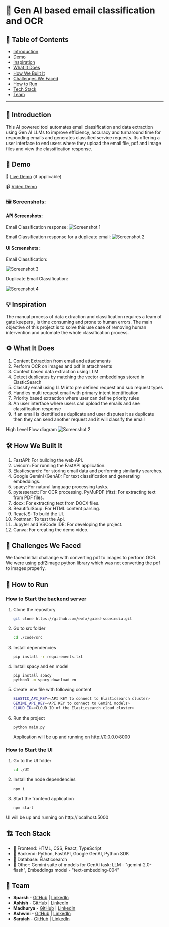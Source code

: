 # 🚀 Gen AI based email classification and OCR

## 📌 Table of Contents
- [Introduction](#-introduction)
- [Demo](#-demo)
- [Inspiration](#-inspiration)
- [What It Does](#%EF%B8%8F-what-it-does)
- [How We Built It](#%EF%B8%8F-how-we-built-it)
- [Challenges We Faced](#-challenges-we-faced)
- [How to Run](#-how-to-run)
- [Tech Stack](#%EF%B8%8F-tech-stack)
- [Team](#-team)

---

## 🎯 Introduction
This AI powered tool automates email classification and data extraction using Gen AI LLMs to improve efficiency, accuracy and turnaround time for responding emails and generates classified service requests. Its offering a user interface to end users where they upload the email file, pdf and image files and view the classification response. 

## 🎥 Demo
🔗 [Live Demo](#) (if applicable) 

📹 [Video Demo](artifacts/demo/DemoVideo.MP4)

### 🖼️ Screenshots:

#### API Screenshots: 

Email Classification response:
![Screenshot 1](artifacts/demo/screenshots/email_classification_response.png)

Email Classification response for a duplicate email:
![Screenshot 2](artifacts/demo/screenshots/duplicate_email_response.png)

#### UI Screenshots:

Email Classification:

![Screenshot 3](artifacts/demo/screenshots/UI_classification.jpeg)

Duplicate Email Classification:

![Screenshot 4](artifacts/demo/screenshots/UI_duplicate_response.jpeg)

## 💡 Inspiration
The manual process of data extraction and classification requires a team of gate keepers , is time consuming and prone to human errors. The main objective of this project is to solve this use case of removing human intervention and automate the whole classification process.

## ⚙️ What It Does
1) Content Extraction from email and attachments
2) Perform OCR on images and pdf in attachments
3) Context based data extraction using LLM
4) Detect duplicates by matching the vector embeddings stored in ElasticSearch
5) Classify email using LLM into pre defined request and sub request types
6) Handles multi request email with primary intent identification
7) Priority based extraction where user can define priority rules
8) An user interface where users can upload the emails and see classification response
9) If an email is identified as duplicate and user disputes it as duplicate then they can send another request and it will classify the email

High Level Flow diagram
![Screenshot 2](artifacts/arch/flow_chart.svg)


## 🛠️ How We Built It
1) FastAPI: For building the web API.
2) Uvicorn: For running the FastAPI application.
3) Elasticsearch: For storing email data and performing similarity searches.
4) Google Gemini (GenAI): For text classification and generating embeddings.
5) spacy: For natural language processing tasks.
6) pytesseract: For OCR processing.
PyMuPDF (fitz): For extracting text from PDF files.
7) docx: For extracting text from DOCX files.
8) BeautifulSoup: For HTML content parsing.
9) ReactJS: To build the UI.
10) Postman: To test the Api.
11) Jupyter and VSCode IDE: For developing the project.
12) Canva: For creating the demo video.

## 🚧 Challenges We Faced
We faced initial challange with converting pdf to images to perform OCR. We were using pdf2image python library which was not converting the pdf to images properly.

## 🏃 How to Run
### How to Start the backend server
1. Clone the repository  
   ```sh
   git clone https://github.com/ewfx/gaied-scoeindia.git
   ```
2. Go to src folder
   ```sh
   cd ./code/src
   ```
3. Install dependencies 
   ```sh
   pip install -r requirements.txt
   ```
4. Install spacy and en model
   ```sh
   pip install spacy
   python3 -m spacy download en
   ```
6. Create .env file with following content
   ```sh
   ELASTIC_API_KEY=<API KEY to connect to Elasticsearch cluster>
   GEMINI_API_KEY=<API KEY to connect to Gemini models>
   CLOUD_ID=<CLOUD ID of the Elasticsearch cloud cluster>
   ```
7. Run the project  
   ```sh
   python main.py
   ```
   Application will be up and running on http://0.0.0.0:8000

### How to Start the UI
1. Go to the UI folder
   ```sh
   cd ./UI
   ```
2. Install the node dependencies
   ```sh
   npm i
   ```
3. Start the frontend application
   ```sh
   npm start
   ```
UI will be up and running on http://localhost:5000

## 🏗️ Tech Stack
- 🔹 Frontend: HTML, CSS, React, TypeScript
- 🔹 Backend: Python, FastAPI, Google GenAI, Python SDK
- 🔹 Database: Elasticsearch
- 🔹 Other: Gemini suite of models for GenAI task: LLM - "gemini-2.0-flash", Embeddings model - "text-embedding-004"

## 👥 Team
- **Sparsh** - [GitHub](https://github.com/SparshJain2000) | [LinkedIn](https://www.linkedin.com/in/jain-sparsh/)
- **Ashish** - [GitHub](https://github.com/ashish4321) | [LinkedIn](https://www.linkedin.com/in/ashish1412)
- **Madhurya** - [GitHub](https://github.com/madhurya13wells) | [LinkedIn](https://www.linkedin.com/in/madhurya)
- **Ashwini** - [GitHub](https://github.com/Ashwini19nayak) | [LinkedIn](#)
- **Saraiah** - [GitHub](https://github.com/saraiah-avula) | [LinkedIn](https://www.linkedin.com/in/saraiah-avula-035982206/)
